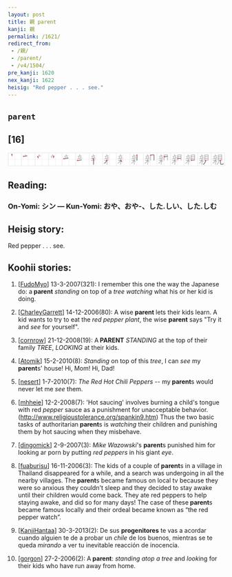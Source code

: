 ```yaml
---
layout: post
title: 親 parent
kanji: 親
permalink: /1621/
redirect_from:
 - /親/
 - /parent/
 - /v4/1504/
pre_kanji: 1620
nex_kanji: 1622
heisig: "Red pepper . . . see."
---
```


## `parent`

## [16]

<div class="stroke"><img src="../images/E8A6AA.png" /></div>

## Reading:

### On-Yomi: シン &mdash; Kun-Yomi: おや、おや-、した.しい、した.しむ

## Heisig story:

Red pepper . . . see.

## Koohii stories:

1) [<a href="http://kanji.koohii.com/profile/FudoMyo">FudoMyo</a>] 13-3-2007(321): I remember this one the way the Japanese do: a<strong> parent</strong> <em>standing</em> on top of a <em>tree</em> <em>watching</em> what his or her kid is doing.

2) [<a href="http://kanji.koohii.com/profile/CharleyGarrett">CharleyGarrett</a>] 14-12-2006(80): A wise <strong>parent</strong> lets their kids learn. A kid wants to try to eat the <em>red pepper plant</em>, the wise <strong>parent</strong> says &quot;Try it and <em>see</em> for yourself&quot;.

3) [<a href="http://kanji.koohii.com/profile/cornrow">cornrow</a>] 21-12-2008(19): A<strong> PARENT</strong> <em>STANDING</em> at the top of their family <em>TREE</em>, <em>LOOKING</em> at their kids.

4) [<a href="http://kanji.koohii.com/profile/Atomik">Atomik</a>] 15-2-2010(8): <em>Standing</em> on top of this <em>tree</em>, I can <em>see</em> my<strong> parent</strong>s&#039; house! Hi, Mom! Hi, Dad!

5) [<a href="http://kanji.koohii.com/profile/nesert">nesert</a>] 1-7-2010(7): <em>The Red Hot Chili Peppers</em> -- my<strong> parent</strong>s would never let me <em>see</em> them.

6) [<a href="http://kanji.koohii.com/profile/mhheie">mhheie</a>] 12-2-2008(7): &#039;Hot saucing&#039; involves burning a child&#039;s tongue with red <em>pepper</em> sauce as a punishment for unacceptable behavior. (<a href="http://www.religioustolerance.org/spankin9.htm">http://www.religioustolerance.org/spankin9.htm</a>) Thus the two basic tasks of authoritarian<strong> parent</strong>s is <em>watching</em> their children and punishing them by hot saucing when they misbehave.

7) [<a href="http://kanji.koohii.com/profile/dingomick">dingomick</a>] 2-9-2007(3): <em>Mike Wazowski</em>&#039;s <strong>parent</strong>s punished him for looking ar porn by putting <em>red peppers</em> in his giant <em>eye</em>.

8) [<a href="http://kanji.koohii.com/profile/fuaburisu">fuaburisu</a>] 16-11-2006(3): The kids of a couple of<strong> parent</strong>s in a village in Thailand disappeared for a while, and a search was undergoing in all the nearby villages. The<strong> parent</strong>s became famous on local tv because they were so anxious they couldn&#039;t sleep and they decided to stay awake until their children would come back. They ate red peppers to help staying awake, and did so for many days! The case of these<strong> parent</strong>s became famous locally and their ordeal became known as “the red pepper watch”.

9) [<a href="http://kanji.koohii.com/profile/KanjiHantaa">KanjiHantaa</a>] 30-3-2013(2): De sus <strong>progenitores</strong> te vas a acordar cuando alguien te de a probar un <em>chile</em> de los buenos, mientras se te queda <em>mirando</em> a ver tu inevitable reacción de inocencia.

10) [<a href="http://kanji.koohii.com/profile/gorgon">gorgon</a>] 27-2-2006(2): A<strong> parent</strong>: <em>standing atop a tree</em> and <em>look</em>ing for their kids who have run away from home.
